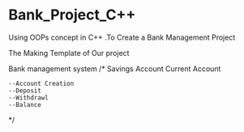 # Bank_Project_C++

Using OOPs concept in C++ .To Create a Bank Management Project

The Making Template of Our project

Bank management system
/*
	Savings Account
	Current Account
	
	--Account Creation
	--Deposit
	--Withdrawl
	--Balance
*/
